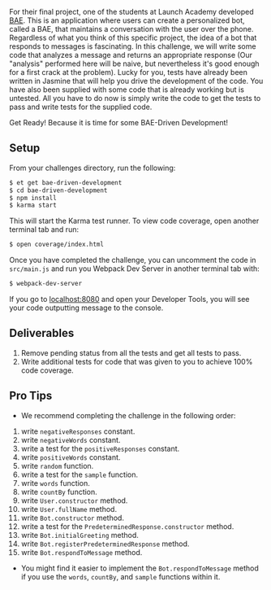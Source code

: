 For their final project, one of the students at Launch Academy developed [BAE][bae-repository].
This is an application where users can create a personalized bot, called a BAE, that maintains a conversation with the user over the phone.
Regardless of what you think of this specific project, the idea of a bot that responds to messages is fascinating.
In this challenge, we will write some code that analyzes a message and returns an appropriate response (Our "analysis" performed here will be naive, but nevertheless it's good enough for a first crack at the problem).
Lucky for you, tests have already been written in Jasmine that will help you drive the development of the code.
You have also been supplied with some code that is already working but is untested.
All you have to do now is simply write the code to get the tests to pass and write tests for the supplied code.

Get Ready! Because it is time for some BAE-Driven Development!

## Setup
From your challenges directory, run the following:

```sh
$ et get bae-driven-development
$ cd bae-driven-development
$ npm install
$ karma start
```

This will start the Karma test runner. To view code coverage, open another terminal tab and run:

```sh
$ open coverage/index.html
```

Once you have completed the challenge, you can uncomment the code in `src/main.js` and run you Webpack Dev Server in another terminal tab with:

```sh
$ webpack-dev-server
```

If you go to [localhost:8080][localhost-8080] and open your Developer Tools, you will see your code outputting message to the console.

## Deliverables

1. Remove pending status from all the tests and get all tests to pass.
2. Write additional tests for code that was given to you to achieve 100% code coverage.

## Pro Tips
* We recommend completing the challenge in the following order:

1. write `negativeResponses` constant.
2. write `negativeWords` constant.
3. write a test for the `positiveResponses` constant.
4. write `positiveWords` constant.
5. write `random` function.
6. write a test for the `sample` function.
7. write `words` function.
8. write `countBy` function.
9. write `User.constructor` method.
10. write `User.fullName` method.
11. write `Bot.constructor` method.
12. write a test for the `PredeterminedResponse.constructor` method.
13. write `Bot.initialGreeting` method.
14. write `Bot.registerPredeterminedResponse` method.
15. write `Bot.respondToMessage` method.

* You might find it easier to implement the `Bot.respondToMessage` method if you use the `words`, `countBy`, and `sample` functions within it.

[bae-repository]: https://github.com/ledes/BAE
[localhost-8080]: http://localhost:8080

